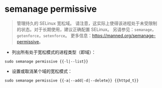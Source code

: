 # semanage permissive

> 管理持久的 SELinux 宽松域。
> 请注意，这实际上使得该进程处于未受限制的状态。对于长期使用，建议正确配置 SELinux。
> 另请参见：`semanage`，`getenforce`，`setenforce`。
> 更多信息：<https://manned.org/semanage-permissive>。

- 列出所有处于宽松模式的进程类型（即域）：

`sudo semanage permissive {{-l|--list}}`

- 设置或取消某个域的宽松模式：

`sudo semanage permissive {{-a|--add|-d|--delete}} {{httpd_t}}`